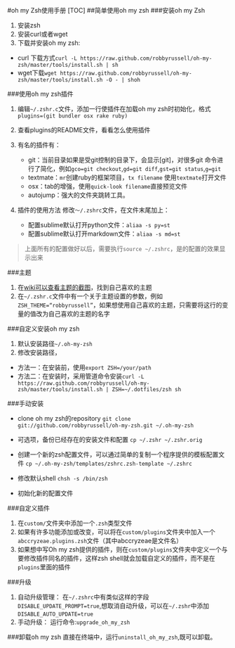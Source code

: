 #oh my Zsh使用手册
[TOC]
##简单使用oh my zsh
###安装oh my Zsh
1.	安装zsh
2.	安装curl或者wget
3.	下载并安装oh my zsh:
+ curl 下载方式`curl -L https://raw.github.com/robbyrussell/oh-my-zsh/master/tools/install.sh | sh`
+ wget下载`wget https://raw.github.com/robbyrussell/oh-my-zsh/master/tools/install.sh -O - | shoh`

###使用oh my zsh插件

1.	编辑`~/.zshr.c`文件，添加一行使插件在加载oh my zsh时初始化，格式`plugins=(git bundler osx rake ruby)`
2.	查看plugins的README文件，看看怎么使用插件
3.	有名的插件有：
	+ git：当前目录如果是受git控制的目录下，会显示[git]，对很多git 命令进行了简化，例如`gco=git checkout`,`gd=git diff`,`gst=git status`,`g=git`
	+ textmate：`mr`创建ruby的框架项目，`tx filename` 使用`textmate`打开文件
	+ osx：tab的增强，使用`quick-look filename`直接预览文件
	+ autojump：强大的文件夹跳转工具。

4.	插件的使用方法
	修改`～/.zshrc`文件，在文件末尾加上：
	+ 配置sublime默认打开python文件：`aliaa -s py=st`
	+ 配置sublime默认打开markdown文件：`aliaa -s md=st`

>上面所有的配置做好以后，需要执行`source ~/.zshrc`，是的配置的效果显示出来

###主题
1.	在[wiki可以查看主题的截图](https://github.com/robbyrussell/oh-my-zsh/wiki/Themes)，找到自己喜欢的主题
2.	在`~/.zshr.c`文件中有一个关于主题设置的参数，例如`ZSH_THEME=“robbyrussell”`，如果想使用自己喜欢的主题，只需要将这行的变量的值改为自己喜欢的主题的名字

###自定义安装oh my zsh
1.	默认安装路径`~/.oh-my-zsh`
2.	修改安装路径，
+ 方法一：在安装前，使用`export ZSH=/your/path`
+ 方法二：在安装时，采用管道命令安装`curl -L https://raw.github.com/robbyrussell/oh-my-zsh/master/tools/install.sh | ZSH=~/.dotfiles/zsh sh`

###手动安装
+ clone oh my zsh的repository
`git clone git://github.com/robbyrussell/oh-my-zsh.git ~/.oh-my-zsh`

+ 可选项，备份已经存在的安装文件和配置
`cp ~/.zshr ~/.zshr.orig`

+ 创建一个新的zsh配置文件，可以通过简单的复制一个程序提供的模板配置文件
`cp ~/.oh-my-zsh/templates/zshrc.zsh-template ~/.zshrc`

+ 修改默认shell
`chsh -s /bin/zsh`

+ 初始化新的配置文件


###自定义插件
1.	在`custom/`文件夹中添加一个`.zsh`类型文件
2.	如果有许多功能添加或改变，可以将在`custom/plugins`文件夹中加入一个`abccryzeae.plugins.zsh`文件（其中abccryzeae是文件名）
3.	如果想中写Oh my zsh提供的插件，则在`custom/plugins`文件夹中定义一个与要修改插件同名的插件，这样zsh shell就会加载自定义的插件，而不是在`plugins`里面的插件

###升级
1.	自动升级管理：
	在`~/.zshrc`中有类似这样的字段`DISABLE_UPDATE_PROMPT=true`,想取消自动升级，可以在`~/.zshr`中添加`DISABLE_AUTO_UPDATE=true`
2.	手动升级：
	运行命令:`upgrade_oh_my_zsh`

###卸载oh my zsh
直接在终端中，运行`uninstall_oh_my_zsh`,既可以卸载。
